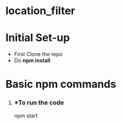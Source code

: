 # location_filter

# Initial Set-up
* First Clone the repo
* Do **npm install**
# Basic **npm** commands

1. ### *To run the code

    npm start
